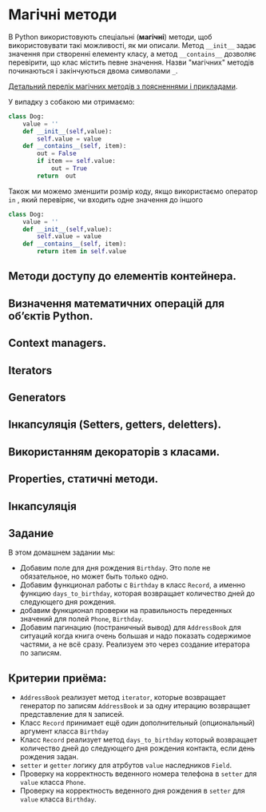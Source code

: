 # Магічні методи 

В Python використовують спеціальні (**магічні**) методи, щоб використовувати такі можливості, як ми описали.
Метод `__init__`  задає значення при створенні елементу класу, а метод `__contains__` дозволяє перевірити, що клас містить певне значення.
Назви "магічних"  методів починаються і закінчуються двома символами `_`.  

[Детальний перелік магічних методів з поясненнями і прикладами](https://minhhh.github.io/posts/a-guide-to-pythons-magic-methods).  

У випадку з собакою ми отримаємо:
```python
class Dog:
    value = ''
    def __init__(self,value):
        self.value = value
    def __contains__(self, item):
        out = False
        if item == self.value:
            out = True
        return  out
```
Також ми можемо зменшити розмір коду, якщо використаємо оператор `in` , який перевіряє, чи входить одне значення до іншого
```python
class Dog:
    value = ''
    def __init__(self,value):
        self.value = value
    def __contains__(self, item):
        return item in self.value
```

## Методи доступу до елементів контейнера. 
## Визначення математичних операцій для об’єктів Python. 
## Context managers.
## Iterators
## Generators
## Інкапсуляція (Setters, getters, deletters).
## Використанням декораторів з класами.
## Properties, статичні методи.
## Інкапсуляція

## Задание

В этом домашнем задании мы:

* Добавим поле для дня рождения `Birthday`. Это поле не обязательное, но может быть только одно.
* Добавим функционал работы с `Birthday` в класс `Record`, а именно функцию `days_to_birthday`, которая возвращает 
    количество дней до следующего дня рождения. 
* добавим функционал проверки на правильность переденных значений для полей `Phone`, `Birthday`.
* Добавим пагинацию (постраничный вывод) для `AddressBook` для ситуаций когда книга очень большая и надо показать
    содержимое частями, а не всё сразу. Реализуем это через создание итератора по записям.

## Критерии приёма:

* `AddressBook` реализует метод `iterator`, которые возвращает генератор по записям `AddressBook`
    и за одну итерацию возвращает представление для `N` записей.
* Класс `Record` принимает ещё один дополнительный (опциональный) аргумент класса `Birthday`
* Класс `Record` реализует метод `days_to_birthday` который возвращает количество дней до следующего
    дня рождения контакта, если день рождения задан.
* `setter` и `getter` логику для атрбутов `value` наследников `Field`.
* Проверку на корректность веденного номера телефона в `setter` для `value` класса `Phone`.
* Проверку на корректность веденного дня рождения в `setter` для `value` класса `Birthday`.
